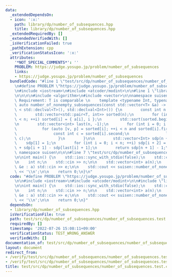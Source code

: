 ```yaml
---
data:
  _extendedDependsOn:
  - icon: ':x:'
    path: library/dp/number_of_subsequences.hpp
    title: library/dp/number_of_subsequences.hpp
  _extendedRequiredBy: []
  _extendedVerifiedWith: []
  _isVerificationFailed: true
  _pathExtension: cpp
  _verificationStatusIcon: ':x:'
  attributes:
    '*NOT_SPECIAL_COMMENTS*': ''
    PROBLEM: https://judge.yosupo.jp/problem/number_of_subsequences
    links:
    - https://judge.yosupo.jp/problem/number_of_subsequences
  bundledCode: "#line 1 \"test/src/dp/number_of_subsequences/number_of_subsequences.test.cpp\"\
    \n#define PROBLEM \"https://judge.yosupo.jp/problem/number_of_subsequences\"\n\
    \n#include <iostream>\n#include <atcoder/modint>\n\n#line 1 \"library/dp/number_of_subsequences.hpp\"\
    \n\n\n\n#include <algorithm>\n#include <vector>\n\nnamespace suisen {\n    //\
    \ Requirement: T is comparable \n    template <typename Int, typename T>\n   \
    \ auto number_of_nonempty_subsequences(const std::vector<T> &a) -> decltype(std::declval<T>()\
    \ < std::declval<T>(), std::declval<Int>()) {\n        const int n = a.size();\n\
    \        std::vector<std::pair<T, int>> sorted(n);\n        for (int i = 0; i\
    \ < n; ++i) sorted[i] = { a[i], i };\n        std::sort(sorted.begin(), sorted.end());\n\
    \n        std::vector<int> last(n, -1);\n        for (int i = 0; i < n;) {\n \
    \           for (auto [v, p] = sorted[i]; ++i < n and sorted[i].first == v;) {\n\
    \                const int c = sorted[i].second;\n                last[c] = std::exchange(p,\
    \ c);\n            }\n        }\n\n        std::vector<Int> sdp(n + 2);\n    \
    \    sdp[1] = 1;\n        for (int i = 0; i < n; ++i) sdp[i + 2] = sdp[i + 1]\
    \ + sdp[i + 1] - sdp[last[i] + 1];\n        return sdp[n + 1] - 1;\n    }\n} //\
    \ namespace suisen\n\n\n#line 7 \"test/src/dp/number_of_subsequences/number_of_subsequences.test.cpp\"\
    \n\nint main() {\n    std::ios::sync_with_stdio(false);\n    std::cin.tie(nullptr);\n\
    \n    int n;\n    std::cin >> n;\n\n    std::vector<int> a(n);\n    for (auto\
    \ &e : a) std::cin >> e;\n\n    std::cout << suisen::number_of_nonempty_subsequences<atcoder::modint998244353>(a).val()\
    \ << '\\n';\n\n    return 0;\n}\n"
  code: "#define PROBLEM \"https://judge.yosupo.jp/problem/number_of_subsequences\"\
    \n\n#include <iostream>\n#include <atcoder/modint>\n\n#include \"library/dp/number_of_subsequences.hpp\"\
    \n\nint main() {\n    std::ios::sync_with_stdio(false);\n    std::cin.tie(nullptr);\n\
    \n    int n;\n    std::cin >> n;\n\n    std::vector<int> a(n);\n    for (auto\
    \ &e : a) std::cin >> e;\n\n    std::cout << suisen::number_of_nonempty_subsequences<atcoder::modint998244353>(a).val()\
    \ << '\\n';\n\n    return 0;\n}"
  dependsOn:
  - library/dp/number_of_subsequences.hpp
  isVerificationFile: true
  path: test/src/dp/number_of_subsequences/number_of_subsequences.test.cpp
  requiredBy: []
  timestamp: '2022-07-26 15:08:11+09:00'
  verificationStatus: TEST_WRONG_ANSWER
  verifiedWith: []
documentation_of: test/src/dp/number_of_subsequences/number_of_subsequences.test.cpp
layout: document
redirect_from:
- /verify/test/src/dp/number_of_subsequences/number_of_subsequences.test.cpp
- /verify/test/src/dp/number_of_subsequences/number_of_subsequences.test.cpp.html
title: test/src/dp/number_of_subsequences/number_of_subsequences.test.cpp
---
```


